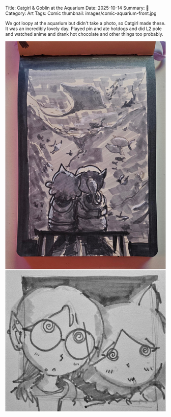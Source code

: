 Title: Catgirl & Goblin at the Aquarium
Date: 2025-10-14
Summary: 🍄
Category: Art
Tags: Comic
thumbnail: images/comic-aquarium-front.jpg

We got loopy at the aquarium but didn't take a photo,
so Catgirl made these. It was an incredibly lovely day.
Played pin and ate hotdogs and did L2 pole and watched anime
and drank hot chocolate and other things too probably.

![Catgirl and Goblin staring at fishes](../media/images/comic-aquarium-back.jpg "Catgirl and Goblin staring at fishes")
![Catgirl and Goblin losing their minds](../media/images/comic-aquarium-front.jpg "Catgirl and Goblin losing their minds")
